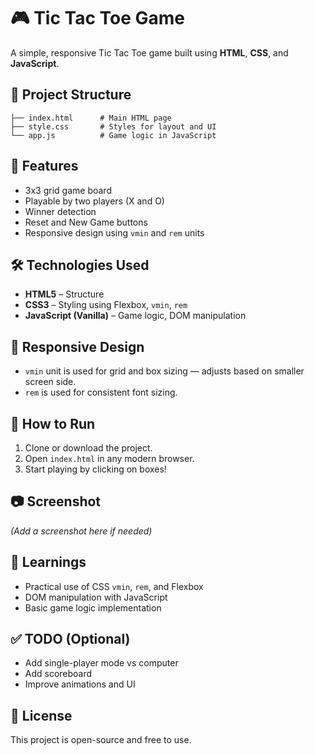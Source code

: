 
# 🎮 Tic Tac Toe Game

A simple, responsive Tic Tac Toe game built using **HTML**, **CSS**, and **JavaScript**.

## 📁 Project Structure

```
├── index.html      # Main HTML page
├── style.css       # Styles for layout and UI
└── app.js          # Game logic in JavaScript
```

## 🚀 Features

- 3x3 grid game board
- Playable by two players (X and O)
- Winner detection
- Reset and New Game buttons
- Responsive design using `vmin` and `rem` units

## 🛠️ Technologies Used

- **HTML5** – Structure
- **CSS3** – Styling using Flexbox, `vmin`, `rem`
- **JavaScript (Vanilla)** – Game logic, DOM manipulation

## 📱 Responsive Design

- `vmin` unit is used for grid and box sizing — adjusts based on smaller screen side.
- `rem` is used for consistent font sizing.

## 🧾 How to Run

1. Clone or download the project.
2. Open `index.html` in any modern browser.
3. Start playing by clicking on boxes!

## 📷 Screenshot

*(Add a screenshot here if needed)*

## 🧠 Learnings

- Practical use of CSS `vmin`, `rem`, and Flexbox
- DOM manipulation with JavaScript
- Basic game logic implementation

## ✅ TODO (Optional)

- Add single-player mode vs computer
- Add scoreboard
- Improve animations and UI

## 📄 License

This project is open-source and free to use.
